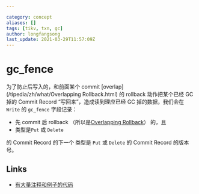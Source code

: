 ```yaml
---

category: concept
aliases: []
tags: [tikv, txn, gc]
author: longfangsong
last_update: 2021-03-29T11:57:09Z
---
```


# gc_fence

为了防止后写入的，和前面某个 commit [overlap](/tipedia/zh/what/Overlapping Rollback.html) 的 rollback 动作把某个已经 GC 掉的 Commit Record “写回来”，造成读到理应已经 GC 掉的数据，我们会在 `Write` 的 `gc_fence` 字段记录：

- 先 commit 后 rollback （所以是[Overlapping Rollback](/zh/what/Overlapping%20Rollback.html)） 的，且
- 类型是`Put` 或 `Delete` 

的 Commit Record 的下一个 类型是 `Put` 或 `Delete` 的 Commit Record 的版本号。



## Links

- [有大量注释和例子的代码](https://github.com/tikv/tikv/blob/f684d82cdb9e30876ca78c09d63990345a83f29a/components/txn_types/src/write.rs#L77)
